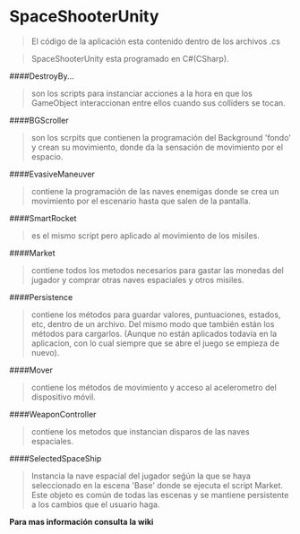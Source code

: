 # SpaceShooterUnity 


> El código de la aplicación esta contenido dentro de los archivos .cs

> SpaceShooterUnity esta programado en C#(CSharp).

####DestroyBy...

> son los scripts para instanciar acciones a la hora en que los GameObject interaccionan entre ellos cuando sus colliders se tocan.

####BGScroller 

> son los scrpits que contienen la programación del Background 'fondo' y crean su movimiento, donde da la sensación de movimiento por el espacio.

####EvasiveManeuver

> contiene la programación de las naves enemigas donde se crea un movimiento por el escenario hasta que salen de la pantalla.

####SmartRocket

> es el mismo script pero aplicado al movimiento de los misiles.

####Market

> contiene todos los metodos necesarios para gastar las monedas del jugador y comprar otras naves espaciales y otros misiles.

####Persistence

> contiene los métodos para guardar valores, puntuaciones, estados, etc, dentro de un archivo. Del mismo modo que también están los métodos para cargarlos. (Aunque no están aplicados todavía en la aplicacion, con lo cual siempre que se abre el juego se empieza de nuevo).

####Mover

> contiene los métodos de movimiento y acceso al acelerometro del dispositivo móvil.

####WeaponController

> contiene los metodos que instancian disparos de las naves espaciales.

####SelectedSpaceShip

> Instancia la nave espacial del jugador seǵún la que se haya seleccionado en la escena 'Base' donde se ejecuta el script Market. Este objeto es común de todas las escenas y se mantiene persistente a los cambios que el usuario haga.

**Para mas información consulta la wiki**
